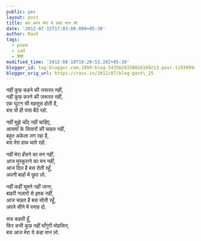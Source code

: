 ```yaml
---
public: yes
layout: post
title: बस आज मेरा ये कहा मान लो
date: '2012-07-15T17:03:00.000+05:30'
author: RavS
tags:
  - poem 
  - sad 
  - हिंदी
modified_time: '2012-08-10T18:20:53.202+05:30'
blogger_id: tag:blogger.com,1999:blog-5435629330016169213.post-1193999475973511609
blogger_orig_url: https://ravs.in/2012/07/blog-post\_15
---
```


नहीं कुछ कहने की जरूरत नहीं,  
नहीं कुछ करने की जरूरत नहीं,  
एक घुटन सी महसूस होती है,  
बस यों ही पास बैठे रहो.

नहीं मुझे चाँद नहीं चाहिए,  
आसमाँ के सितारों की चाहत नहीं,  
बहुत अकेला लग रहा है,  
बस मेरा हाथ थामे रहो.

नहीं मेरा हँसने का मन नहीं,  
आज मुस्कुराने का मन नहीं,  
आज दिल है बस रोती रहूँ,  
अपनी बाहों में छुपा लो.

नहीं कहीं घूमने नहीं जाना,  
बाहरी नज़ारों से इश्क नहीं,  
आज चाहत है बस सोती रहूँ,  
अपने सीने में पनाह दो.

सच कहती हूँ,  
फिर कभी कुछ नहीं माँगुंगी मोहसिन,  
बस आज मेरा ये कहा मान लो.
